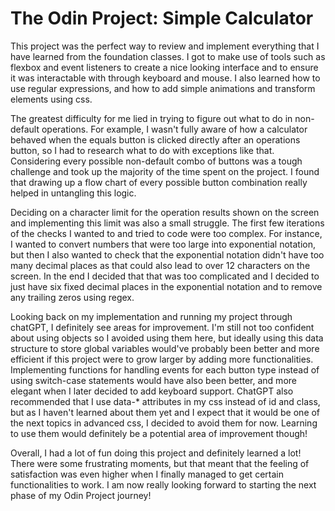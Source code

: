 # The Odin Project: Simple Calculator

This project was the perfect way to review and implement everything that I have learned from the foundation classes. I got to make use of tools such as flexbox and event listeners to create a nice looking interface and to ensure it was interactable with through keyboard and mouse. I also learned how to use regular expressions, and how to add simple animations and transform elements using css.

The greatest difficulty for me lied in trying to figure out what to do in non-default operations. For example, I wasn't fully aware of how a calculator behaved when the equals button is clicked directly after an operations button, so I had to research what to do with exceptions like that. Considering every possible non-default combo of buttons was a tough challenge and took up the majority of the time spent on the project. I found that drawing up a flow chart of every possible button combination really helped in untangling this logic.

Deciding on a character limit for the operation results shown on the screen and implementing this limit was also a small struggle. The first few iterations of the checks I wanted to and tried to code were too complex. For instance, I wanted to convert numbers that were too large into exponential notation, but then I also wanted to check that the exponential notation didn't have too many decimal places as that could also lead to over 12 characters on the screen. In the end I decided that that was too complicated and I decided to just have six fixed decimal places in the exponential notation and to remove any trailing zeros using regex.

Looking back on my implementation and running my project through chatGPT, I definitely see areas for improvement. I'm still not too confident about using objects so I avoided using them here, but ideally using this data structure to store global variables would've probably been better and more efficient if this project were to grow larger by adding more functionalities. Implementing functions for handling events for each button type instead of using switch-case statements would have also been better, and more elegant when I later decided to add keyboard support. ChatGPT also recommended that I use data-* attributes in my css instead of id and class, but as I haven't learned about them yet and I expect that it would be one of the next topics in advanced css, I decided to avoid them for now. Learning to use them would definitely be a potential area of improvement though!

Overall, I had a lot of fun doing this project and definitely learned a lot! There were some frustrating moments, but that meant that the feeling of satisfaction was even higher when I finally managed to get certain functionalities to work. I am now really looking forward to starting the next phase of my Odin Project journey!